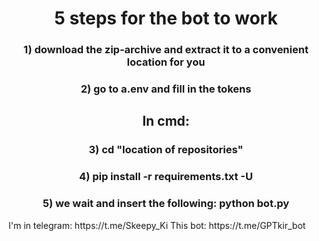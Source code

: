 <h1 align="center">5 steps for the bot to work</h1>
<h3 align="center"> 1) download the zip-archive and extract it to a convenient location for you</h3>
<h3 align="center">2) go to a.env and fill in the tokens</h3>

<h2 align="center">In cmd:</h2>
<h3 align="center">3) cd "location of repositories" </h3>
<h3 align="center">4) pip install -r requirements.txt -U</h3>
<h3 align="center">5) we wait and insert the following: python bot.py</h3>
I'm in telegram: https://t.me/Skeepy_Ki
This bot: https://t.me/GPTkir_bot